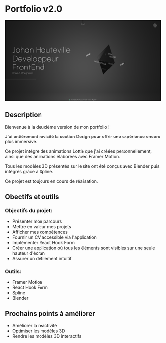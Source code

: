 # Portfolio v2.0

![wealth-health-logo.png](src%2Fassets%2Fimg%2FScreenShot.png)

## Description

Bienvenue à la deuxième version de mon portfolio !

J'ai entièrement revisité la section Design pour offrir une expérience encore plus immersive.

Ce projet intègre des animations Lottie que j'ai créées personnellement, ainsi que des animations élaborées avec Framer Motion.

Tous les modèles 3D présentés sur le site ont été conçus avec Blender puis intégrés grâce à Spline.

Ce projet est toujours en cours de réalisation.

## Obectifs et outils

### Objectifs du projet:

- Présenter mon parcours
- Mettre en valeur mes projets
- Afficher mes compétences
- Fournir un CV accessible via l'application
- Implémenter React Hook Form
- Créer une application où tous les éléments sont visibles sur une seule hauteur d'écran
- Assurer un défilement intuitif

### Outils:

- Framer Motion
- React Hook Form
- Spline
- Blender

## Prochains points à améliorer

- Améliorer la réactivité
- Optimiser les modèles 3D
- Rendre les modèles 3D interactifs
